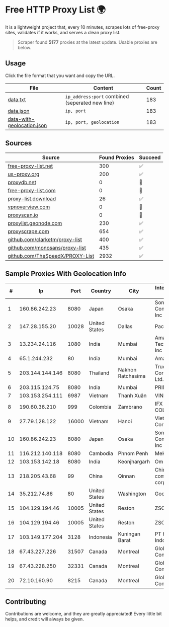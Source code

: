 
# Free HTTP Proxy List 🌍

It is a lightweight project that, every 10 minutes, scrapes lots of free-proxy sites, validates if it works, and serves a clean proxy list.


> Scraper found **5177** proxies at the latest update. Usable proxies are below.

## Usage

Click the file format that you want and copy the URL.


|File|Content|Count|
|----|-------|-----|
|[data.txt](https://raw.githubusercontent.com/themiralay/Proxy-List-World/master/data.txt)|`ip_address:port` combined (seperated new line)|183|
|[data.json](https://raw.githubusercontent.com/themiralay/Proxy-List-World/master/data.json)|`ip, port`|183|
|[data-with-geolocation.json](https://raw.githubusercontent.com/themiralay/Proxy-List-World/master/data-with-geolocation.json)|`ip, port, geolocation`|183|

## Sources

|Source|Found Proxies|Succeed|
|------|-------------|-------|
|[free-proxy-list.net](https://free-proxy-list.net)|300|✅|
|[us-proxy.org](https://www.us-proxy.org)|200|✅|
|[proxydb.net](http://proxydb.net)|0|🚫|
|[free-proxy-list.com](https://free-proxy-list.com/?page=&port=&type%5B%5D=http&type%5B%5D=https&up_time=0&search=Search)|0|🚫|
|[proxy-list.download](https://www.proxy-list.download/HTTP)|26|✅|
|[vpnoverview.com](https://vpnoverview.com/privacy/anonymous-browsing/free-proxy-servers)|0|🚫|
|[proxyscan.io](https://www.proxyscan.io)|0|🚫|
|[proxylist.geonode.com](https://proxylist.geonode.com/api/proxy-list?limit=300&page=1&sort_by=lastChecked&sort_type=desc&protocols=http,https)|230|✅|
|[proxyscrape.com](https://api.proxyscrape.com/v2/?request=displayproxies&protocol=http&timeout=10000&country=all&ssl=all&anonymity=all)|654|✅|
|[github.com/clarketm/proxy-list](https://raw.githubusercontent.com/clarketm/proxy-list/master/proxy-list-raw.txt)|400|✅|
|[github.com/monosans/proxy-list](https://raw.githubusercontent.com/monosans/proxy-list/main/proxies/http.txt)|435|✅|
|[github.com/TheSpeedX/PROXY-List](https://raw.githubusercontent.com/TheSpeedX/PROXY-List/master/http.txt)|2932|✅|


## Sample Proxies With Geolocation Info

|#|Ip|Port|Country|City|Internet Service Provider|
|-|--|----|-------|----|-------------------------|
|1|160.86.242.23|8080|Japan|Osaka|Sony Network Communications Inc|
|2|147.28.155.20|10028|United States|Dallas|Packet Host, Inc.|
|3|13.234.24.116|1080|India|Mumbai|Amazon Technologies Inc|
|4|65.1.244.232|80|India|Mumbai|Amazon.com|
|5|203.144.144.146|8080|Thailand|Nakhon Ratchasima|True Internet Corporation CO. Ltd.|
|6|203.115.124.75|8080|India|Mumbai|PRIMENET|
|7|103.153.254.111|6987|Vietnam|Thanh Xuân|VINAHOST-HN|
|8|190.60.36.210|999|Colombia|Zambrano|IFX NETWORKS COLOMBIA|
|9|27.79.128.122|16000|Vietnam|Hanoi|Viettel Corporation|
|10|160.86.242.23|8080|Japan|Osaka|Sony Network Communications Inc|
|11|116.212.140.118|8080|Cambodia|Phnom Penh|MekongNet|
|12|103.153.142.18|8080|India|Keonjhargarh|Om Jay Infotech|
|13|218.205.43.68|99|China|Qinnan|China Mobile communications corporation|
|14|35.212.74.86|80|United States|Washington|Google LLC|
|15|104.129.194.46|10005|United States|Reston|ZSCALER, INC.|
|16|104.129.194.46|10005|United States|Reston|ZSCALER, INC.|
|17|103.149.177.204|3128|Indonesia|Kuningan Barat|PT Herza Digital Indonesia|
|18|67.43.227.226|31507|Canada|Montreal|GloboTech Communications|
|19|67.43.228.250|32331|Canada|Montreal|GloboTech Communications|
|20|72.10.160.90|8215|Canada|Montreal|GloboTech Communications|



## Contributing

Contributions are welcome, and they are greatly appreciated! Every
little bit helps, and credit will always be given.

